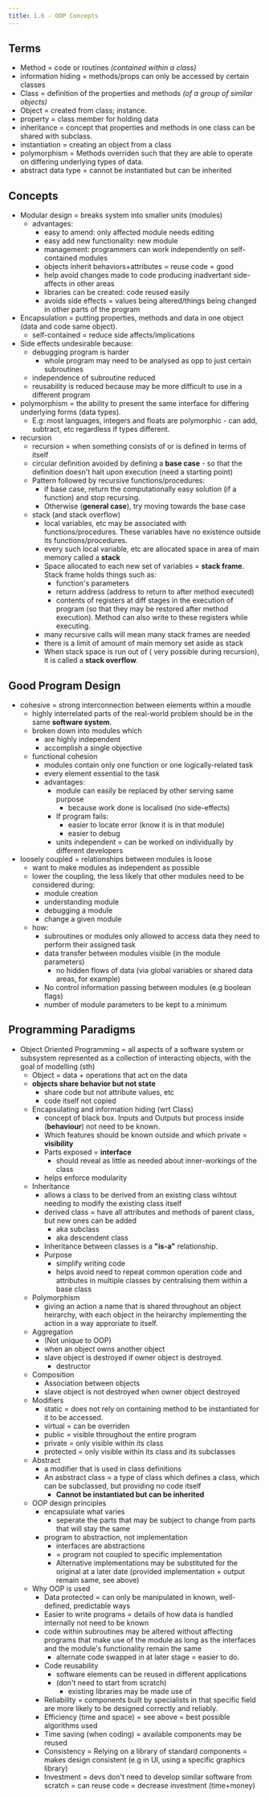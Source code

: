 ```yaml
---
title: 1.6 - OOP Concepts
---
```


## Terms

- Method = code or routines _(contained within a class)_
- information hiding = methods/props can only be accessed by certain classes
- Class = definition of the properties and methods _(of a group of similar objects)_
- Object = created from class; instance.
- property = class member for holding data
- inheritance = concept that properties and methods in one class can be shared with subclass.
- instantiation = creating an object from a class
- polymorphism = Methods overriden such that they are able to operate on differing underlying types of data.
- abstract data type = cannot be instantiated but can be inherited

## Concepts
- Modular design = breaks system into smaller units (modules)
  - advantages:
    - easy to amend: only affected module needs editing
    - easy add new functionality: new module
    - management: programmers can work independently on self-contained modules
    - objects inherit behaviors+attributes = reuse code = good
    - help avoid changes made to code producing inadvertant side-affects in other areas
    - libraries can be created: code reused easily
    - avoids side effects = values being altered/things being changed in other parts of the program
- Encapsulation = putting properties, methods and data in one object (data and code same object).
  - self-contained = reduce side affects/implications
- Side effects undesirable because:
  - debugging program is harder
    - whole program may need to be analysed as opp to just certain subroutines
  - independence of subroutine reduced
  - reusability is reduced because may be more difficult to use in a different program
- polymorphism = the ability to present the same interface for differing underlying forms (data types).
  - E.g: most languages, integers and floats are polymorphic - can add, subtract, etc regardless if types different.
- recursion
  - recursion = when something consists of or is defined in terms of itself
  - circular definition avoided by defining a **base case** - so that the definition doesn't halt upon execution (need a starting point)
  - Pattern followed by recursive functions/procedures:
    - if base case, return the computationally easy solution (if a function) and stop recursing.
    - Otherwise (**general case**), try moving towards the base case
  - stack (and stack overflow)
    - local variables, etc may be associated with functions/procedures. These variables have no existence outside its functions/procedures.
    - every such local variable, etc are allocated space in area of main memory called a **stack**
    - Space allocated to each new set of variables = **stack frame**. Stack frame holds things such as:
      - function's parameters
      - return address (address to return to after method executed)
      - contents of registers at diff stages in the execution of program (so that they may be restored after method execution). Method can also write to these registers while executing.
    - many recursive calls will mean many stack frames are needed
    - there is a limit of amount of main memory set aside as stack
    - When stack space is run out of ( very possible during recursion), it is called a **stack overflow**.

## Good Program Design

- cohesive = strong interconnection between elements within a moudle
  - highly interrelated parts of the real-world problem should be in the same **software system**.
  - broken down into modules which
    - are highly independent
    - accomplish a single objective
  - functional cohesion
    - modules contain only one function or one logically-related task
    - every element essential to the task
    - advantages:
      - module can easily be replaced by other serving same purpose
        - because work done is localised (no side-effects)
      - If program fails:
        - easier to locate error (know it is in that module)
        - easier to debug
      - units independent = can be worked on individually by different developers
- loosely coupled = relationships between modules is loose
  - want to make modules as independent as possible
  - lower the coupling, the less likely that other modules need to be considered during:
    - module creation
    - understanding module
    - debugging a module
    - change a given module
  - how:
    - subroutines or modules only allowed to access data they need to perform their assigned task
    - data transfer between modules visible (in the module parameters)
      - no hidden flows of data (via global variables or shared data areas, for example)
    - No control information passing between modules (e.g boolean flags)
    - number of module parameters to be kept to a minimum

## Programming Paradigms

- Object Oriented Programming = all aspects of a software system or subsystem represented as a collection of interacting objects, with the goal of modelling (sth)
  - Object = data + operations that act on the data
  - **objects share behavior but not state**
    - share code but not attribute values, etc
    - code itself not copied
  - Encapsulating and information hiding (wrt Class)
    - concept of black box. Inputs and Outputs but process inside (**behaviour**) not need to be known.
    - Which features should be known outside and which private = **visibility**
    - Parts exposed = **interface**
      - should reveal as little as needed about inner-workings of the class
    - helps enforce modularity
  - Inheritance
    - allows a class to be derived from an existing class wihtout needing to modify the existing class itself
    - derived class = have all attributes and methods of parent class, but new ones can be added
      - aka subclass
      - aka descendent class
    - Inheritance between classes is a **"is-a"** relationship.
    - Purpose
      - simplify writing code
      - helps avoid need to repeat common operation code and attributes in multiple classes by centralising them within a base class
  - Polymorphism
    - giving an action a name that is shared throughout an object heirarchy, with each object in the heirarchy implementing the action in a way approriate to itself.
  - Aggregation
    - (Not unique to OOP)
    - when an object owns another object
    - slave object is destroyed if owner object is destroyed.
      - destructor
  - Composition
    - Association between objects
    - slave object is not destroyed when owner object destroyed
  - Modifiers
    - static = does not rely on containing method to be instantiated for it to be accessed.
    - virtual = can be overriden
    - public = visible throughout the entire program
    - private = only visible within its class
    - protected = only visible within its class and its subclasses
  - Abstract
    - a modifier that is used in class definitions
    - An asbstract class = a type of class which defines a class, which can be subclassed, but providing no code itself
      - **Cannot be instantiated but can be inherited**
  - OOP design principles
    - encapsulate what varies
      - seperate the parts that may be subject to change from parts that will stay the same
    - program to abstraction, not implementation
      - interfaces are abstractions
      - = program not coupled to specific implementation
      - Alternative implementations may be substituted for the original at a later date (provided implementation + output remain same, see above)
  - Why OOP is used 
    - Data protected = can only be manipulated in known, well-defined, predictable ways
    - Easier to write programs = details of how data is handled internally not need to be known
    - code within subroutines may be altered without affecting programs that make use of the module as long as the interfaces and the module's functionality remain the same
      - alternate code swapped in at later stage = easier to do.
    - Code reusability
      - software elements can be reused in different applications
      - (don't need to start from scratch)
        - existing libraries may be made use of
    - Reliability = components built by specialists in that specific field are more likely to be designed correctly and reliably.
    - Efficiency (time and space) = see above = best possible algorithms used
    - Time saving (when coding) = available components may be reused
    - Consistency = Relying on a library of standard components = makes design consistent (e.g in UI, using a specific graphics library)
    - Investment = devs don't need to develop similar software from scratch = can reuse code = decrease investment (time+money)